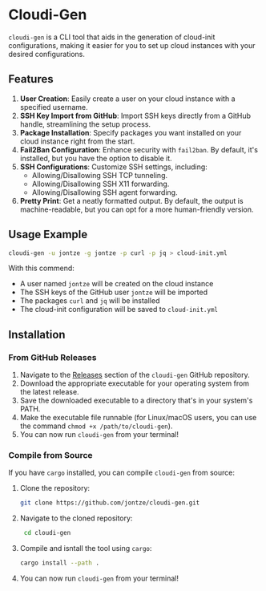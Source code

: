 # Cloudi-Gen

`cloudi-gen` is a CLI tool that aids in the generation of cloud-init configurations, making it easier for you to set up cloud instances with your desired configurations.

## Features

1. **User Creation**: Easily create a user on your cloud instance with a specified username.
2. **SSH Key Import from GitHub**: Import SSH keys directly from a GitHub handle, streamlining the setup process.
3. **Package Installation**: Specify packages you want installed on your cloud instance right from the start.
4. **Fail2Ban Configuration**: Enhance security with `fail2ban`. By default, it's installed, but you have the option to disable it.
5. **SSH Configurations**: Customize SSH settings, including:
   - Allowing/Disallowing SSH TCP tunneling.
   - Allowing/Disallowing SSH X11 forwarding.
   - Allowing/Disallowing SSH agent forwarding.
6. **Pretty Print**: Get a neatly formatted output. By default, the output is machine-readable, but you can opt for a more human-friendly version.

## Usage Example

```bash
cloudi-gen -u jontze -g jontze -p curl -p jq > cloud-init.yml
```

With this commend:

- A user named `jontze` will be created on the cloud instance
- The SSH keys of the GitHub user `jontze` will be imported
- The packages `curl` and `jq` will be installed
- The cloud-init configuration will be saved to `cloud-init.yml`

## Installation

### From GitHub Releases

1. Navigate to the [Releases](https://github.com/jontze/cloudi-gen/releases) section of the `cloudi-gen` GitHub repository.
2. Download the appropriate executable for your operating system from the latest release.
3. Save the downloaded executable to a directory that's in your system's PATH.
4. Make the executable file runnable (for Linux/macOS users, you can use the command `chmod +x /path/to/cloudi-gen`).
5. You can now run `cloudi-gen` from your terminal!

### Compile from Source

If you have `cargo` installed, you can compile `cloudi-gen` from source:

1. Clone the repository:

   ```bash
   git clone https://github.com/jontze/cloudi-gen.git
   ```

2. Navigate to the cloned repository:

   ```bash
    cd cloudi-gen
   ```

3. Compile and isntall the tool using `cargo`:

   ```bash
   cargo install --path .
   ```

4. You can now run `cloudi-gen` from your terminal!
